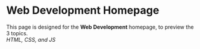 # Web Development Homepage
This page is designed for the **Web Development** homepage, to preview the 3 topics.
<br>
*HTML, CSS, and JS*
